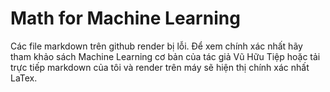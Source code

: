 # Math for Machine Learning

Các file markdown trên github render bị lỗi. Để xem chính xác nhất hãy tham khảo sách Machine Learning cơ bản của tác giả Vũ Hữu Tiệp hoặc tải trực tiếp markdown của tôi và render trên máy sẽ hiện thị chính xác nhất LaTex.